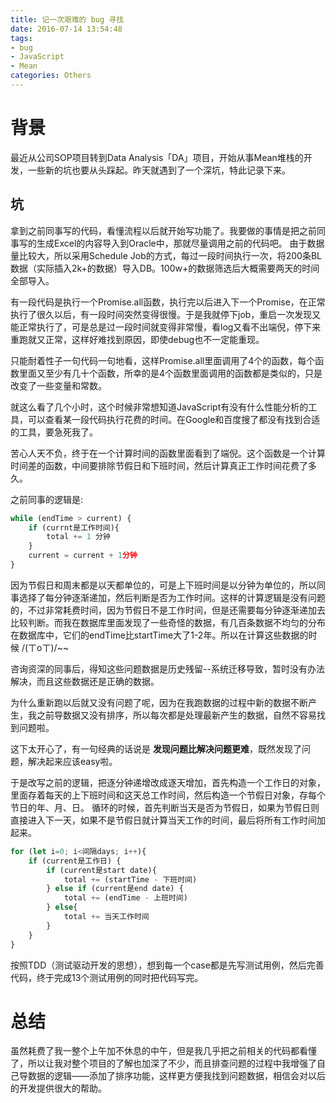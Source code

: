 ```yaml
---
title: 记一次艰难的 bug 寻找
date: 2016-07-14 13:54:48
tags: 
- bug
- JavaScript
- Mean
categories: Others
---
```


# 背景

最近从公司SOP项目转到Data Analysis「DA」项目，开始从事Mean堆栈的开发，一些新的坑也要从头踩起。昨天就遇到了一个深坑，特此记录下来。
<!-- more -->

## 坑 

拿到之前同事写的代码，看懂流程以后就开始写功能了。我要做的事情是把之前同事写的生成Excel的内容导入到Oracle中，那就尽量调用之前的代码吧。
由于数据量比较大，所以采用Schedule Job的方式，每过一段时间执行一次，将200条BL数据（实际插入2k+的数据）导入DB。100w+的数据筛选后大概需要两天的时间全部导入。

有一段代码是执行一个Promise.all函数，执行完以后进入下一个Promise，在正常执行了很久以后，有一段时间突然变得很慢。于是我就停下job，重启一次发现又能正常执行了，可是总是过一段时间就变得非常慢，看log又看不出端倪，停下来重跑就又正常，这样好难找到原因，即使debug也不一定能重现。

只能耐着性子一句代码一句地看，这样Promise.all里面调用了4个的函数，每个函数里面又至少有几十个函数，所幸的是4个函数里面调用的函数都是类似的，只是改变了一些变量和常数。

就这么看了几个小时，这个时候非常想知道JavaScript有没有什么性能分析的工具，可以查看某一段代码执行花费的时间。在Google和百度搜了都没有找到合适的工具，要急死我了。

苦心人天不负，终于在一个计算时间的函数里面看到了端倪。这个函数是一个计算时间差的函数，中间要排除节假日和下班时间，然后计算真正工作时间花费了多久。

之前同事的逻辑是:

```javascript
while (endTime > current) {
    if (currnt是工作时间){
        total += 1 分钟
    }
    current = current + 1分钟
}
```
因为节假日和周末都是以天都单位的，可是上下班时间是以分钟为单位的，所以同事选择了每分钟逐渐递加，然后判断是否为工作时间。这样的计算逻辑是没有问题的，不过非常耗费时间，因为节假日不是工作时间，但是还需要每分钟逐渐递加去比较判断。而我在数据库里面发现了一些奇怪的数据，有几百条数据不均匀的分布在数据库中，它们的endTime比startTime大了1-2年。所以在计算这些数据的时候 /(ㄒoㄒ)/~~

咨询资深的同事后，得知这些问题数据是历史残留--系统迁移导致，暂时没有办法解决，而且这些数据还是正确的数据。

为什么重新跑以后就又没有问题了呢，因为在我跑数据的过程中新的数据不断产生，我之前导数据又没有排序，所以每次都是处理最新产生的数据，自然不容易找到问题啦。

这下太开心了，有一句经典的话说是 **发现问题比解决问题更难**，既然发现了问题，解决起来应该easy啦。

于是改写之前的逻辑，把逐分钟递增改成逐天增加，首先构造一个工作日的对象，里面存着每天的上下班时间和这天总工作时间，然后构造一个节假日对象，存每个节日的年、月、日。
循环的时候，首先判断当天是否为节假日，如果为节假日则直接进入下一天，如果不是节假日就计算当天工作的时间，最后将所有工作时间加起来。

```javascript
for (let i=0; i<间隔days; i++){
    if (current是工作日) {
        if (current是start date){
            total += (startTime - 下班时间)
        } else if (current是end date) {
            total += (endTime - 上班时间)
        } else{
            total += 当天工作时间
        }
    }
}

```

按照TDD（测试驱动开发的思想），想到每一个case都是先写测试用例，然后完善代码，终于完成13个测试用例的同时把代码写完。

# 总结

虽然耗费了我一整个上午加不休息的中午，但是我几乎把之前相关的代码都看懂了，所以让我对整个项目的了解也加深了不少，而且排查问题的过程中我增强了自己导数据的逻辑——添加了排序功能，这样更方便我找到问题数据，相信会对以后的开发提供很大的帮助。